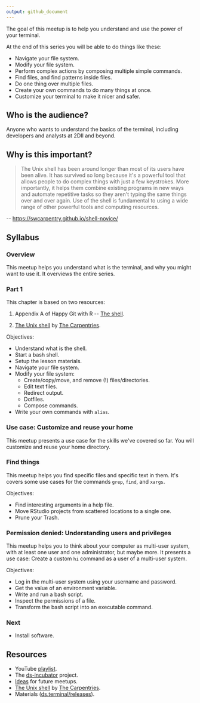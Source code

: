 ```yaml
---
output: github_document
---
```




The goal of this meetup is to help you understand and use the power of your
terminal.

At the end of this series you will be able to do things like these:

* Navigate your file system.
* Modify your file system.
* Perform complex actions by composing multiple simple commands.
* Find files, and find patterns inside files.
* Do one thing over multiple files.
* Create your own commands to do many things at once.
* Customize your terminal to make it nicer and safer.

## Who is the audience?

Anyone who wants to understand the basics of the terminal, including developers
and analysts at 2DII and beyond.

## Why is this important?

> The Unix shell has been around longer than most of its users have been alive.
It has survived so long because it's a powerful tool that allows people to do
complex things with just a few keystrokes. More importantly, it helps them
combine existing programs in new ways and automate repetitive tasks so they
aren't typing the same things over and over again. Use of the shell is
fundamental to using a wide range of other powerful tools and computing
resources.

-- https://swcarpentry.github.io/shell-novice/

## Syllabus

### Overview

This meetup helps you understand what is the terminal, and why you might want
to use it. It overviews the entire series.

### Part 1

This chapter is based on two resources:

1. Appendix A of Happy Git with R -- [The
shell](https://happygitwithr.com/shell.html).

2. [The Unix shell](https://swcarpentry.github.io/shell-novice/) by [The Carpentries](https://carpentries.org/).

Objectives:

* Understand what is the shell.
* Start a bash shell.
* Setup the lesson materials.
* Navigate your file system.
* Modify your file system: 
    * Create/copy/move, and remove (!) files/directories.
    * Edit text files.
    * Redirect output.
    * Dotfiles.
    * Compose commands.
* Write your own commands with `alias`.

### Use case: Customize and reuse your home

This meetup presents a use case for the skills we've covered so far. You will
customize and reuse your home directory.

### Find things

This meetup helps you find specific files and specific text in them. It's covers
some use cases for the commands `grep`, `find`, and `xargs`.

Objectives:

* Find interesting arguments in a help file.
* Move RStudio projects from scattered locations to a single one.
* Prune your Trash.

### Permission denied: Understanding users and privileges

This meetup helps you to think about your computer as multi-user system, with at
least one user and one administrator, but maybe more. It presents a use case:
Create a custom `hi` command as a user of a multi-user system.

Objectives:

* Log in the multi-user system using your username and password.
* Get the value of an environment variable.
* Write and run a bash script.
* Inspect the permissions of a file.
* Transform the bash script into an executable command.

### Next

* Install software.

## Resources

* YouTube [playlist](https://bit.ly/ds-incubator-videos).
* The
[ds-incubator](https://github.com/2DegreesInvesting/ds-incubator#ds-incubator)
project.
* [Ideas](https://bit.ly/dsi-ideas) for future meetups.
* [The Unix shell](https://swcarpentry.github.io/shell-novice/) by [The Carpentries](https://carpentries.org/).
* Materials
([ds.terminal/releases](https://github.com/2DegreesInvesting/ds.terminal/releases)).

